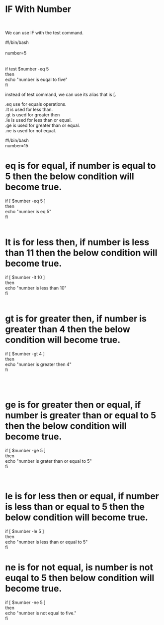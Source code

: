 <h1> IF With Number </h1><br>

<p>
We can use IF with the test command.<br>

#!/bin/bash<br>
<br>
number=5<br>
<br><br>
if test $number -eq 5<br>
then<br>
  echo "number is euqal to five"<br>
fi<br>


instead of test command, we can use its alias that is [.<br>

.eq use for equals operations.<br>
.lt is used for less than.<br>
.gt is used for greater then<br>
.le is used for less than or equal.<br>
.ge is used for greater than or equal.<br>
.ne is used for not equal.<br>



#!/bin/bash<br>
number=15<br>
# eq is for equal, if number is equal to 5 then the below condition will become true.<br>
if [ $number -eq 5 ]<br>
then<br>
  echo "number is eq 5"<br>
fi<br>
<br>

# lt is for less then, if number is less than 11 then the below condition will become true.<br>
if [ $number -lt 10 ]<br>
then<br>
  echo "number is less than 10"<br>
fi<br>
<br>


# gt is for greater then, if number is greater than 4 then the below condition will become true.<br>
if [ $number -gt 4 ]<br>
then<br>
  echo "number is greater then 4"<br>
fi<br>

<br>
<br>

# ge is for greater then or equal, if number is greater than or equal to 5 then the below condition will become true.<br>
if [ $number -ge 5 ]<br>
then<br>
  echo "number is grater than or equal to 5"<br>
fi<br>

<br>


# le is for less then or equal, if number is less than or equal to 5 then the below condition will become true.<br>
if [ $number -le 5 ]<br>
then<br>
  echo "number is less than or equal to 5"<br>
fi<br>


# ne is for not equal, is number is not euqal to 5 then below condition will become true.<br>
if [ $number -ne 5 ]<br>
then<br>
  echo "number is not equal to five."<br>
fi<br>

</p>